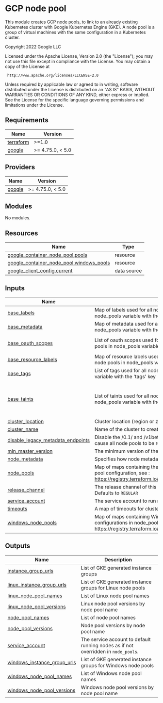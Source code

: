 # GCP node pool

This module creates GCP node pools, to link to an already existing Kubernetes cluster with Google Kubernetes Engine (GKE). A node pool is a group of virtual machines with the same configuration in a Kubernetes cluster. 
<!-- BEGIN_TF_DOCS -->
Copyright 2022 Google LLC

Licensed under the Apache License, Version 2.0 (the "License");
you may not use this file except in compliance with the License.
You may obtain a copy of the License at

     http://www.apache.org/licenses/LICENSE-2.0

Unless required by applicable law or agreed to in writing, software
distributed under the License is distributed on an "AS IS" BASIS,
WITHOUT WARRANTIES OR CONDITIONS OF ANY KIND, either express or implied.
See the License for the specific language governing permissions and
limitations under the License.

## Requirements

| Name | Version |
|------|---------|
| <a name="requirement_terraform"></a> [terraform](#requirement\_terraform) | >=1.0 |
| <a name="requirement_google"></a> [google](#requirement\_google) | >= 4.75.0, < 5.0 |

## Providers

| Name | Version |
|------|---------|
| <a name="provider_google"></a> [google](#provider\_google) | >= 4.75.0, < 5.0 |

## Modules

No modules.

## Resources

| Name | Type |
|------|------|
| [google_container_node_pool.pools](https://registry.terraform.io/providers/hashicorp/google/latest/docs/resources/container_node_pool) | resource |
| [google_container_node_pool.windows_pools](https://registry.terraform.io/providers/hashicorp/google/latest/docs/resources/container_node_pool) | resource |
| [google_client_config.current](https://registry.terraform.io/providers/hashicorp/google/latest/docs/data-sources/client_config) | data source |

## Inputs

| Name | Description | Type | Default | Required |
|------|-------------|------|---------|:--------:|
| <a name="input_base_labels"></a> [base\_labels](#input\_base\_labels) | Map of labels used for all node pools, you can add specific labels to specific node pools in node\_pools variable with the 'labels' key | `map(string)` | `{}` | no |
| <a name="input_base_metadata"></a> [base\_metadata](#input\_base\_metadata) | Map of metadata used for all node pools, you can add specific metadata to specific node pools in node\_pools variable with the 'metadata' key | `map(any)` | `{}` | no |
| <a name="input_base_oauth_scopes"></a> [base\_oauth\_scopes](#input\_base\_oauth\_scopes) | List of oauth scopes used for all node pools, you can add specific oauth scopes to specific node pools in node\_pools variable with the 'oauth\_scopes' key | `list(string)` | <pre>[<br>  "https://www.googleapis.com/auth/cloud-platform"<br>]</pre> | no |
| <a name="input_base_resource_labels"></a> [base\_resource\_labels](#input\_base\_resource\_labels) | Map of resource labels used for all node pools, you can add specific resource labels to specific node pools in node\_pools variable with the 'resource\_labels' key | `map(string)` | `{}` | no |
| <a name="input_base_tags"></a> [base\_tags](#input\_base\_tags) | List of tags used for all node pools, you can add specific tags to specific node pools in node\_pools variable with the 'tags' key | `list(string)` | `[]` | no |
| <a name="input_base_taints"></a> [base\_taints](#input\_base\_taints) | List of taints used for all node pools, you can add specific taints to specific node pools in node\_pools variable with the 'taint' key. Each taint has a key, a value and an effect | <pre>list(object({<br>    key    = string<br>    value  = bool<br>    effect = string<br>  }))</pre> | n/a | yes |
| <a name="input_cluster_location"></a> [cluster\_location](#input\_cluster\_location) | Cluster location (region or zone) | `string` | `""` | no |
| <a name="input_cluster_name"></a> [cluster\_name](#input\_cluster\_name) | Name of the cluster to create the node pools for | `string` | `""` | no |
| <a name="input_disable_legacy_metadata_endpoints"></a> [disable\_legacy\_metadata\_endpoints](#input\_disable\_legacy\_metadata\_endpoints) | Disable the /0.1/ and /v1beta1/ metadata server endpoints on the node. Changing this value will cause all node pools to be recreated | `bool` | `true` | no |
| <a name="input_min_master_version"></a> [min\_master\_version](#input\_min\_master\_version) | The minimum version of the cluster master | `string` | `null` | no |
| <a name="input_node_metadata"></a> [node\_metadata](#input\_node\_metadata) | Specifies how node metadata is exposed to the workload running on the node | `string` | `"GKE_METADATA"` | no |
| <a name="input_node_pools"></a> [node\_pools](#input\_node\_pools) | Map of maps containing the node pools configurations. Multiple keys can be used within a node pool configuration, see : https://registry.terraform.io/providers/hashicorp/google/latest/docs/resources/container_node_pool | `any` | `{}` | no |
| <a name="input_release_channel"></a> [release\_channel](#input\_release\_channel) | The release channel of this cluster. Accepted values are `UNSPECIFIED`, `RAPID`, `REGULAR` and `STABLE`. Defaults to `REGULAR` | `string` | `"REGULAR"` | no |
| <a name="input_service_account"></a> [service\_account](#input\_service\_account) | The service account to run nodes | `string` | `""` | no |
| <a name="input_timeouts"></a> [timeouts](#input\_timeouts) | A map of timeouts for cluster operations | `map(string)` | `{}` | no |
| <a name="input_windows_node_pools"></a> [windows\_node\_pools](#input\_windows\_node\_pools) | Map of maps containing Windows node pools configurations. All keys used for node pool configurations in node\_pools can be used in windows\_node\_pools, see : https://registry.terraform.io/providers/hashicorp/google/latest/docs/resources/container_node_pool | `any` | `{}` | no |

## Outputs

| Name | Description |
|------|-------------|
| <a name="output_instance_group_urls"></a> [instance\_group\_urls](#output\_instance\_group\_urls) | List of GKE generated instance groups |
| <a name="output_linux_instance_group_urls"></a> [linux\_instance\_group\_urls](#output\_linux\_instance\_group\_urls) | List of GKE generated instance groups for Linux node pools |
| <a name="output_linux_node_pool_names"></a> [linux\_node\_pool\_names](#output\_linux\_node\_pool\_names) | List of Linux node pool names |
| <a name="output_linux_node_pool_versions"></a> [linux\_node\_pool\_versions](#output\_linux\_node\_pool\_versions) | Linux node pool versions by node pool name |
| <a name="output_node_pool_names"></a> [node\_pool\_names](#output\_node\_pool\_names) | List of node pool names |
| <a name="output_node_pool_versions"></a> [node\_pool\_versions](#output\_node\_pool\_versions) | Node pool versions by node pool name |
| <a name="output_service_account"></a> [service\_account](#output\_service\_account) | The service account to default running nodes as if not overridden in `node_pools`. |
| <a name="output_windows_instance_group_urls"></a> [windows\_instance\_group\_urls](#output\_windows\_instance\_group\_urls) | List of GKE generated instance groups for Windows node pools |
| <a name="output_windows_node_pool_names"></a> [windows\_node\_pool\_names](#output\_windows\_node\_pool\_names) | List of Windows node pool names |
| <a name="output_windows_node_pool_versions"></a> [windows\_node\_pool\_versions](#output\_windows\_node\_pool\_versions) | Windows node pool versions by node pool name |
<!-- END_TF_DOCS -->